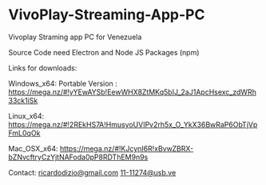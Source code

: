 # VivoPlay-Streaming-App-PC

Vivoplay Straming app PC for Venezuela

Source Code need Electron and Node JS Packages (npm)

Links for downloads:

Windows_x64: Portable Version : https://mega.nz/#!yYEwAYSb!EewWHX8ZtMKq5bIJ_2aJ1ApcHsexc_zdWRh33ck1iSk

Linux_x64: https://mega.nz/#!2REkHS7A!HmusyoUVIPv2rh5x_O_YkX36BwRaP6ObTjVpFmL0qOk

Mac_OSX_x64: https://mega.nz/#!KJcynI6R!xBvwZBRX-bZNvcftryCzYjtNAFoda0pP8RDThEM9n9s

Contact: ricardodizio@gmail.com
         11-11274@usb.ve
